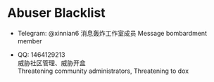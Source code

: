 # Abuser Blacklist

- Telegram: @xinnian6
  消息轰炸工作室成员
  Message bombardment member
  

- QQ: 1464129213  
  威胁社区管理、威胁开盒  
  Threatening community administrators, Threatening to dox
